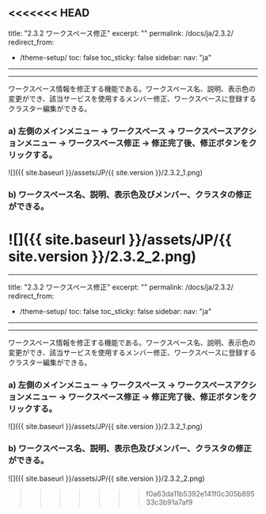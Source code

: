<<<<<<< HEAD
---
title: "2.3.2 ワークスペース修正"
excerpt: ""
permalink: /docs/ja/2.3.2/
redirect_from:
  - /theme-setup/
toc: false
toc_sticky: false
sidebar:
  nav: "ja"
---

---
ワークスペース情報を修正する機能である。ワークスペース名、説明、表示色の変更ができ、該当サービスを使用するメンバー修正、ワークスペースに登録するクラスター編集ができる。

### a\) 左側のメインメニュー → ワークスペース → ワークスペースアクションメニュー → ワークスペース修正 → 修正完了後、修正ボタンをクリックする。
![]({{ site.baseurl }}/assets/JP/{{ site.version }}/2.3.2_1.png)

### b\) ワークスペース名、説明、表示色及びメンバー、クラスタの修正ができる。
![]({{ site.baseurl }}/assets/JP/{{ site.version }}/2.3.2_2.png)
=======
---
title: "2.3.2 ワークスペース修正"
excerpt: ""
permalink: /docs/ja/2.3.2/
redirect_from:
  - /theme-setup/
toc: false
toc_sticky: false
sidebar:
  nav: "ja"
---

---
ワークスペース情報を修正する機能である。ワークスペース名、説明、表示色の変更ができ、該当サービスを使用するメンバー修正、ワークスペースに登録するクラスター編集ができる。

### a\) 左側のメインメニュー → ワークスペース → ワークスペースアクションメニュー → ワークスペース修正 → 修正完了後、修正ボタンをクリックする。
![]({{ site.baseurl }}/assets/JP/{{ site.version }}/2.3.2_1.png)

### b\) ワークスペース名、説明、表示色及びメンバー、クラスタの修正ができる。
![]({{ site.baseurl }}/assets/JP/{{ site.version }}/2.3.2_2.png)
>>>>>>> f0a63da11b5392e141f0c305b89533c3b91a7af9
